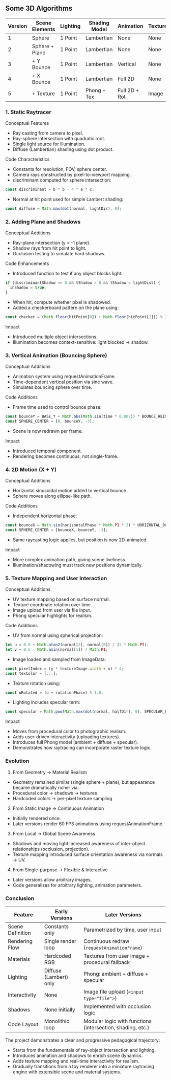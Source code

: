 
## Some 3D Algorithms

| Version | Scene Elements   | Lighting | Shading Model  | Animation        | Texture | Shadows | Input  |
|---------|------------------|----------|----------------|------------------|---------|---------|--------|
| 1       | Sphere           | 1 Point  | Lambertian     | None             | None    | None    | None   |
| 2       | Sphere + Plane   | 1 Point  | Lambertian     | None             | None    | Yes     | None   |
| 3       | + Y Bounce       | 1 Point  | Lambertian     | Vertical         | None    | Yes     | None   |
| 4       | + X Bounce       | 1 Point  | Lambertian     | Full 2D          | None    | Yes     | None   |
| 5       | + Texture        | 1 Point  | Phong + Tex    | Full 2D + Rot    | Image   | Yes     | File   |


### 1. Static Raytracer

Conceptual Features
- Ray casting from camera to pixel.
- Ray-sphere intersection with quadratic root.
- Single light source for illumination.
- Diffuse (Lambertian) shading using dot product.

Code Characteristics
- Constants for resolution, FOV, sphere center.
- Camera rays constructed by pixel-to-viewport mapping.
- discriminant computed for sphere intersection:

```javascript
const discriminant = b * b - 4 * a * c;
```

- Normal at hit point used for simple Lambert shading:

```javascript
const diffuse = Math.max(dot(normal, lightDir), 0);
```


### 2. Adding Plane and Shadows

Conceptual Additions
- Ray-plane intersection (y = -1 plane).
- Shadow rays from hit point to light.
- Occlusion testing to simulate hard shadows.

Code Enhancements
- Introduced function to test if any object blocks light:

```javascript
if (discriminantShadow >= 0 && tShadow > 0 && tShadow < lightDist) {
  inShadow = true;
}
```

- When hit, compute whether pixel is shadowed.
- Added a checkerboard pattern on the plane using:

```javascript
const checker = (Math.floor(hitPoint[0]) + Math.floor(hitPoint[2])) % 2;
```


Impact
- Introduced multiple object intersections.
- Illumination becomes context-sensitive: light blocked → shadow.



### 3. Vertical Animation (Bouncing Sphere)

Conceptual Additions
- Animation system using requestAnimationFrame.
- Time-dependent vertical position via sine wave.
- Simulates bouncing sphere over time.

Code Additions
- Frame time used to control bounce phase:

```javascript
const bounceY = BASE_Y + Math.abs(Math.sin(time * 0.002)) * BOUNCE_HEIGHT;
const SPHERE_CENTER = [0, bounceY, -3];
```

- Scene is now redrawn per frame.

Impact
- Introduced temporal component.
- Rendering becomes continuous, not single-frame.



### 4. 2D Motion (X + Y)

Conceptual Additions
- Horizontal sinusoidal motion added to vertical bounce.
- Sphere moves along ellipse-like path.

Code Additions
- Independent horizontal phase:

```javascript
const bounceX = Math.sin(horizontalPhase * Math.PI * 2) * HORIZONTAL_BOUNCE_AMPLITUDE;
const SPHERE_CENTER = [bounceX, bounceY, -3];
```

- Same raycasting logic applies, but position is now 2D-animated.

Impact
- More complex animation path, giving scene liveliness.
- Illumination/shadowing must track new positions dynamically.



### 5. Texture Mapping and User Interaction

Conceptual Additions
- UV texture mapping based on surface normal.
- Texture coordinate rotation over time.
- Image upload from user via file input.
- Phong specular highlights for realism.

Code Additions
- UV from normal using spherical projection:

```javascript
let u = 0.5 + Math.atan2(normal[2], normal[0]) / (2 * Math.PI);
let v = 0.5 - Math.asin(normal[1]) / Math.PI;
```

- Image loaded and sampled from ImageData:

```javascript
const pixelIndex = (y * textureImage.width + x) * 4;
const texColor = [...];
```

- Texture rotation using:

```javascript
const uRotated = (u + rotationPhase) % 1.0;
```

- Lighting includes specular term:

```javascript
const specular = Math.pow(Math.max(dot(normal, halfDir), 0), SPECULAR_POWER);
```


Impact
- Moves from procedural color to photographic realism.
- Adds user-driven interactivity (uploading textures).
- Introduces full Phong model (ambient + diffuse + specular).
- Demonstrates how raytracing can incorporate raster texture logic.


### Evolution

1. From Geometry → Material Realism
- Geometry remained similar (single sphere + plane), but appearance became dramatically richer via:
- Procedural color → shadows → textures
- Hardcoded colors → per-pixel texture sampling

2. From Static Image → Continuous Animation
- Initially rendered once.
- Later versions render 60 FPS animations using requestAnimationFrame.

3. From Local → Global Scene Awareness
- Shadows and moving light increased awareness of inter-object relationships (occlusion, projection).
- Texture mapping introduced surface orientation awareness via normals → UV.

4. From Single-purpose → Flexible & Interactive
- Later versions allow arbitrary images.
- Code generalizes for arbitrary lighting, animation parameters.



### Conclusion


| Feature           | Early Versions           | Later Versions                                      |
|-------------------|--------------------------|-----------------------------------------------------|
| Scene Definition  | Constants only           | Parametrized by time, user input                    |
| Rendering Flow    | Single render loop       | Continuous redraw (`requestAnimationFrame`)         |
| Materials         | Hardcoded RGB            | Textures from user image + procedural fallback      |
| Lighting          | Diffuse (Lambert) only   | Phong: ambient + diffuse + specular                 |
| Interactivity     | None                     | Image file upload (`<input type="file">`)           |
| Shadows           | None initially           | Implemented with occlusion logic                    |
| Code Layout       | Monolithic loop          | Modular logic with functions (intersection, shading, etc.) |


The project demonstrates a clear and progressive pedagogical trajectory:
- Starts from the fundamentals of ray-object intersection and lighting.
- Introduces animation and shadows to enrich scene dynamics.
- Adds texture mapping and real-time interactivity for realism.
- Gradually transitions from a toy renderer into a miniature raytracing engine with extensible scene and material systems.

